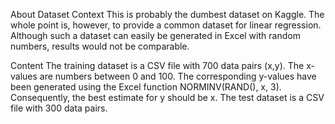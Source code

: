About Dataset
Context
This is probably the dumbest dataset on Kaggle. The whole point is, however, to provide a common dataset for linear regression. Although such a dataset can easily be generated in Excel with random numbers, results would not be comparable.

Content
The training dataset is a CSV file with 700 data pairs (x,y). The x-values are numbers between 0 and 100. The corresponding y-values have been generated using the Excel function NORMINV(RAND(), x, 3). Consequently, the best estimate for y should be x.
The test dataset is a CSV file with 300 data pairs.
